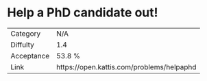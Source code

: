 # Help a PhD candidate out!

<table>
    <tr>
        <td>Category</td>
        <td>N/A</td>
    </tr>
    <tr>
        <td>Diffulty</td>
        <td>1.4</td>
    </tr>
    <tr>
        <td>Acceptance</td>
        <td>53.8 %</td>
    </tr>
    <tr>
        <td>Link</td>
        <td>https://open.kattis.com/problems/helpaphd</td>
    </tr>
</table>